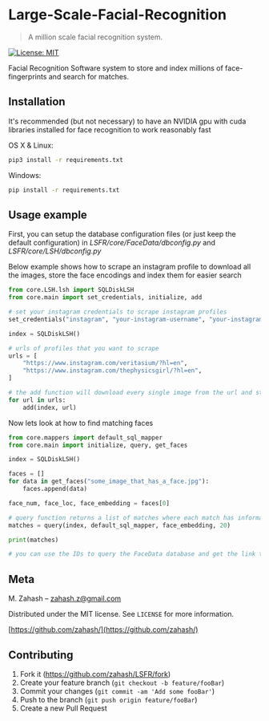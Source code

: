 # Large-Scale-Facial-Recognition

> A million scale facial recognition system.

[![License: MIT](https://img.shields.io/badge/License-MIT-yellow.svg)](https://opensource.org/licenses/MIT)

Facial Recognition Software system to store and index millions of face-fingerprints and search for matches.

## Installation

It's recommended (but not necessary) to have an NVIDIA gpu with cuda libraries installed for face recognition to work reasonably fast

OS X & Linux:

```sh
pip3 install -r requirements.txt
```

Windows:

```sh
pip install -r requirements.txt
```

## Usage example

First, you can setup the database configuration files (or just keep the default configuration) in _LSFR/core/FaceData/dbconfig.py_ and _LSFR/core/LSH/dbconfig.py_

Below example shows how to scrape an instagram profile to download all the images, store the face encodings and index them for easier search

```Python
from core.LSH.lsh import SQLDiskLSH
from core.main import set_credentials, initialize, add

# set your instagram credentials to scrape instagram profiles
set_credentials("instagram", "your-instagram-username", "your-instagram-password")

index = SQLDiskLSH()

# urls of profiles that you want to scrape
urls = [
    "https://www.instagram.com/veritasium/?hl=en",
    "https://www.instagram.com/thephysicsgirl/?hl=en",
]

# the add function will download every single image from the url and stores the face embeddings. If you run the add function on the same url again, then it will pickup where it left off (scrape any new images that were added after a while)
for url in urls:
    add(index, url)
```

Now lets look at how to find matching faces

```Python
from core.mappers import default_sql_mapper
from core.main import initialize, query, get_faces

index = SQLDiskLSH()

faces = []
for data in get_faces("some_image_that_has_a_face.jpg"):
    faces.append(data)

face_num, face_loc, face_embedding = faces[0]

# query function returns a list of matches where each match has information on the ID of face stored in database and the euclidean distance of the given face and the matched face (low distance = better match)
matches = query(index, default_sql_mapper, face_embedding, 20)

print(matches)

# you can use the IDs to query the FaceData database and get the link to the original post
```

## Meta

M. Zahash – zahash.z@gmail.com

Distributed under the MIT license. See `LICENSE` for more information.

[https://github.com/zahash/](https://github.com/zahash/)

## Contributing

1. Fork it (<https://github.com/zahash/LSFR/fork>)
2. Create your feature branch (`git checkout -b feature/fooBar`)
3. Commit your changes (`git commit -am 'Add some fooBar'`)
4. Push to the branch (`git push origin feature/fooBar`)
5. Create a new Pull Request
